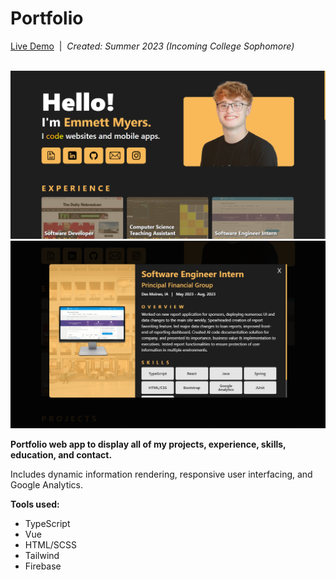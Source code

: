 # Portfolio

[Live Demo](https://emmettmyers.me)&nbsp;&nbsp;|&nbsp;&nbsp;<i>Created: Summer 2023 (Incoming College Sophomore)</i>

<br/>
<img src="frontend/public/siteExamples/port-example1.png" style="width: 550px"/>
<img src="frontend/public/siteExamples/port-example3.png" style="width: 550px"/>
<br/>

<b>Portfolio web app to display all of my projects, experience, skills, education, and contact.</b>
<p>Includes dynamic information rendering, responsive user interfacing, and Google Analytics.</p>
<b>Tools used:</b>
<ul>
  <li>TypeScript</li>
  <li>Vue</li>
  <li>HTML/SCSS</li>
  <li>Tailwind</li>
  <li>Firebase</li>
</ul>
